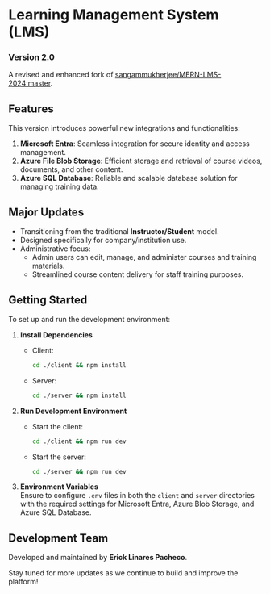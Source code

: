 # Learning Management System (LMS)  
### Version 2.0  

A revised and enhanced fork of [sangammukherjee/MERN-LMS-2024:master](https://github.com/sangammukherjee/MERN-LMS-2024:master).  

## Features  
This version introduces powerful new integrations and functionalities:  
1. **Microsoft Entra**: Seamless integration for secure identity and access management.  
2. **Azure File Blob Storage**: Efficient storage and retrieval of course videos, documents, and other content.  
3. **Azure SQL Database**: Reliable and scalable database solution for managing training data.  

## Major Updates  
- Transitioning from the traditional **Instructor/Student** model.  
- Designed specifically for company/institution use.  
- Administrative focus:  
  - Admin users can edit, manage, and administer courses and training materials.  
  - Streamlined course content delivery for staff training purposes.  

## Getting Started  
To set up and run the development environment:  

1. **Install Dependencies**  
    - Client:  
      ```bash  
      cd ./client && npm install  
      ```  
    - Server:  
      ```bash  
      cd ./server && npm install  
      ```  

2. **Run Development Environment**  
    - Start the client:  
      ```bash  
      cd ./client && npm run dev  
      ```  
    - Start the server:  
      ```bash  
      cd ./server && npm run dev  
      ```  

3. **Environment Variables**  
   Ensure to configure `.env` files in both the `client` and `server` directories with the required settings for Microsoft Entra, Azure Blob Storage, and Azure SQL Database.

## Development Team  
Developed and maintained by **Erick Linares Pacheco**.  

Stay tuned for more updates as we continue to build and improve the platform!  